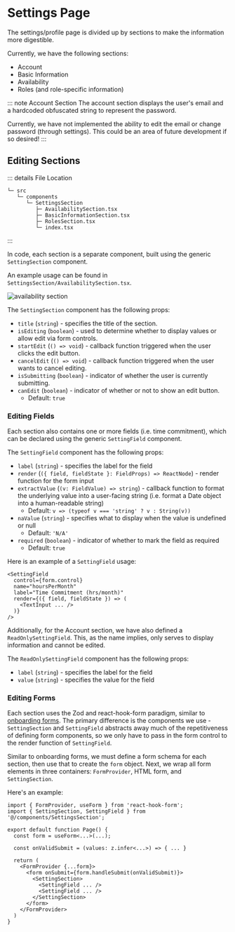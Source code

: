 # Settings Page

The settings/profile page is divided up by sections to make the information more digestible.

Currently, we have the following sections:

-   Account
-   Basic Information
-   Availability
-   Roles (and role-specific information)

::: note Account Section
The account section displays the user's email and a hardcoded obfuscated string to represent the password.

Currently, we have not implemented the ability to edit the email or change password (through settings). This could be an area of future development if so desired!
:::

## Editing Sections

::: details File Location

```:no-line-numbers
└─ src
   └─ components
      └─ SettingsSection
         ├─ AvailabilitySection.tsx
         ├─ BasicInformationSection.tsx
         ├─ RolesSection.tsx
         └─ index.tsx
```

:::

In code, each section is a separate component, built using the generic `SettingSection` component.

An example usage can be found in `SettingsSection/AvailabilitySection.tsx`.

![availability section](/assets/image/availability-section.png)

The `SettingSection` component has the following props:

-   `title` (`string`) - specifies the title of the section.
-   `isEditing` (`boolean`) - used to determine whether to display values or allow edit via form controls.
-   `startEdit` (`() => void`) - callback function triggered when the user clicks the edit button.
-   `cancelEdit` (`() => void`) - callback function triggered when the user wants to cancel editing.
-   `isSubmitting` (`boolean`) - indicator of whether the user is currently submitting.
-   `canEdit` (`boolean`) - indicator of whether or not to show an edit button.
    -   Default: `true`

### Editing Fields

Each section also contains one or more fields (i.e. time commitment), which can be declared using the generic `SettingField` component.

The `SettingField` component has the following props:

-   `label` (`string`) - specifies the label for the field
-   `render` (`({ field, fieldState }: FieldProps) => ReactNode`) - render function for the form input
-   `extractValue` (`(v: FieldValue) => string`) - callback function to format the underlying value into a user-facing string (i.e. format a Date object into a human-readable string)
    -   Default: `v => (typeof v === 'string' ? v : String(v))`
-   `naValue` (`string`) - specifies what to display when the value is undefined or null
    -   Default: `'N/A'`
-   `required` (`boolean`) - indicator of whether to mark the field as required
    -   Default: `true`

Here is an example of a `SettingField` usage:

```tsx:no-line-numbers
<SettingField
  control={form.control}
  name="hoursPerMonth"
  label="Time Commitment (hrs/month)"
  render={({ field, fieldState }) => (
    <TextInput ... />
  )}
/>
```

Additionally, for the Account section, we have also defined a `ReadOnlySettingField`. This, as the name implies, only serves to display information and cannot be edited.

The `ReadOnlySettingField` component has the following props:

-   `label` (`string`) - specifies the label for the field
-   `value` (`string`) - specifies the value for the field

### Editing Forms

Each section uses the Zod and react-hook-form paradigm, similar to [onboarding forms](/dev/app/onboarding). The primary difference is the components we use - `SettingSection` and `SettingField` abstracts away much of the repetitiveness of defining form components, so we only have to pass in the form control to the render function of `SettingField`.

Similar to onboarding forms, we must define a form schema for each section, then use that to create the `form` object. Next, we wrap all form elements in three containers: `FormProvider`, HTML form, and `SettingSection`.

Here's an example:

```tsx:no-line-numbers
import { FormProvider, useForm } from 'react-hook-form';
import { SettingSection, SettingField } from '@/components/SettingsSection';

export default function Page() {
  const form = useForm<...>(...);

  const onValidSubmit = (values: z.infer<...>) => { ... }

  return (
    <FormProvider {...form}>
      <form onSubmit={form.handleSubmit(onValidSubmit)}>
        <SettingSection>
          <SettingField ... />
          <SettingField ... />
        </SettingSection>
      </form>
    </FormProvider>
  )
}
```
